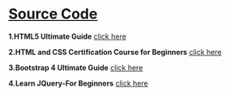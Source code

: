 # [Source Code](https://github.com/Muhammed-Javith/Udemy-MJ/blob/main/Source%20Code.md)

**1.HTML5 Ultimate Guide**  [click here](https://github.com/Muhammed-Javith/Udemy-MJ/tree/main/HTML5%20Ultimate%20Guide)

**2.HTML and CSS Certification Course for Beginners**  [click here](https://github.com/Muhammed-Javith/Udemy-MJ/tree/main/HTML%20%20and%20CSS%20Certification%20Course%20for%20Beginners)

**3.Bootstrap 4 Ultimate Guide**  [click here](https://github.com/Muhammed-Javith/Udemy-MJ/tree/main/Boostrap%204%20%20Ultimate%20Guide)

 **4.Learn JQuery-For Beginners**  [click here](https://github.com/Muhammed-Javith/Udemy-MJ/tree/main/Learn%20JQuery%20-%20For%20Beginners)
